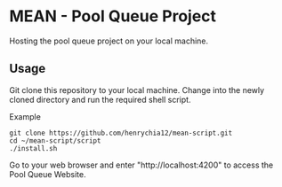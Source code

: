 # MEAN - Pool Queue Project
Hosting the pool queue project on your local machine.
## Usage
Git clone this repository to your local machine. Change into the newly cloned directory and run the required shell script.

Example
```
git clone https://github.com/henrychia12/mean-script.git
cd ~/mean-script/script
./install.sh
```
Go to your web browser and enter "http://localhost:4200" to access the Pool Queue Website.
